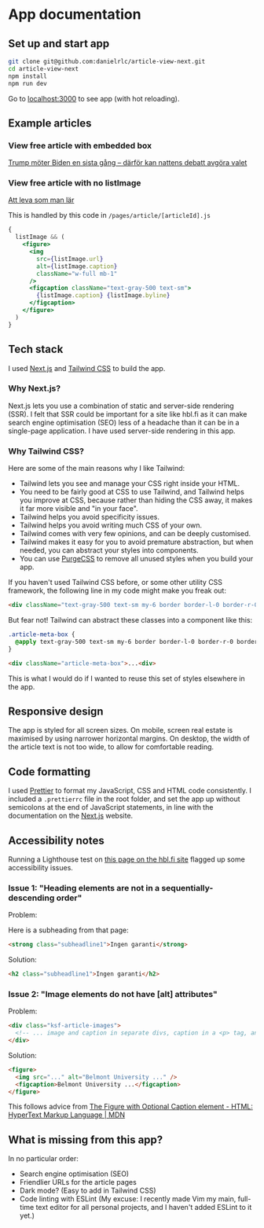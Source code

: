 # App documentation

## Set up and start app

```bash
git clone git@github.com:danielrlc/article-view-next.git
cd article-view-next
npm install
npm run dev
```

Go to [localhost:3000](http://localhost:3000/) to see app (with hot reloading).

## Example articles

### View free article with embedded box

[Trump möter Biden en sista gång – därför kan nattens debatt avgöra valet](http://localhost:3000/article/a6282b95-e620-4040-87d1-731fed85a7d6)

### View free article with no listImage

[Att leva som man lär](http://localhost:3000/article/f0626495-f2ac-4220-9892-44086b12acb5)

This is handled by this code in `/pages/article/[articleId].js`

```jsx
{
  listImage && (
    <figure>
      <img
        src={listImage.url}
        alt={listImage.caption}
        className="w-full mb-1"
      />
      <figcaption className="text-gray-500 text-sm">
        {listImage.caption} {listImage.byline}
      </figcaption>
    </figure>
  )
}
```

## Tech stack

I used [Next.js](https://nextjs.org/) and [Tailwind CSS](https://tailwindcss.com/) to build the app.

### Why Next.js?

Next.js lets you use a combination of static and server-side rendering (SSR). I felt that SSR could be important for a site like hbl.fi as it can make search engine optimisation (SEO) less of a headache than it can be in a single-page application. I have used server-side rendering in this app.

### Why Tailwind CSS?

Here are some of the main reasons why I like Tailwind:
- Tailwind lets you see and manage your CSS right inside your HTML.
- You need to be fairly good at CSS to use Tailwind, and Tailwind helps you improve at CSS, because rather than hiding the CSS away, it makes it far more visible and "in your face".
- Tailwind helps you avoid specificity issues.
- Tailwind helps you avoid writing much CSS of your own.
- Tailwind comes with very few opinions, and can be deeply customised.
- Tailwind makes it easy for you to avoid premature abstraction, but when needed, you can abstract your styles into components.
- You can use [PurgeCSS](https://purgecss.com/) to remove all unused styles when you build your app.

If you haven't used Tailwind CSS before, or some other utility CSS framework, the following line in my code might make you freak out:

```html
<div className="text-gray-500 text-sm my-6 border border-l-0 border-r-0 border-gray-300 py-2 flex justify-between">...</div>
```

But fear not! Tailwind can abstract these classes into a component like this:

```css
.article-meta-box {
  @apply text-gray-500 text-sm my-6 border border-l-0 border-r-0 border-gray-300 py-2 flex justify-between;
}
```

```html
<div className="article-meta-box">...<div>
```

This is what I would do if I wanted to reuse this set of styles elsewhere in the app.

## Responsive design

The app is styled for all screen sizes. On mobile, screen real estate is maximised by using narrower horizontal margins. On desktop, the width of the article text is not too wide, to allow for comfortable reading.

## Code formatting

I used [Prettier](https://prettier.io/) to format my JavaScript, CSS and HTML code consistently. I included a `.prettierrc` file in the root folder, and set the app up without semicolons at the end of JavaScript statements, in line with the documentation on the [Next.js](https://nextjs.org/) website.

## Accessibility notes

Running a Lighthouse test on [this page on the hbl.fi site](https://www.hbl.fi/artikel/sista-debatten-trump-biden-kan-avgora-valet-vagmastarstaterna-har-overraskat-forr/) flagged up some accessibility issues.

### Issue 1: "Heading elements are not in a sequentially-descending order"

Problem:

Here is a subheading from that page:

```html
<strong class="subheadline1">Ingen garanti</strong>
```

Solution:

```html
<h2 class="subheadline1">Ingen garanti</h2>
```

### Issue 2: "Image elements do not have [alt] attributes"

Problem:

```html
<div class="ksf-article-images">
  <!-- ... image and caption in separate divs, caption in a <p> tag, and missing alt attribute ... -->
</div>
```

Solution:

```html
<figure>
  <img src="..." alt="Belmont University ..." />
  <figcaption>Belmont University ...</figcaption>
</figure>
```

This follows advice from [The Figure with Optional Caption element - HTML: HyperText Markup Language | MDN](https://developer.mozilla.org/en-US/docs/Web/HTML/Element/figure)

## What is missing from this app?

In no particular order:
- Search engine optimisation (SEO)
- Friendlier URLs for the article pages
- Dark mode? (Easy to add in Tailwind CSS)
- Code linting with ESLint (My excuse: I recently made Vim my main, full-time text editor for all personal projects, and I haven't added ESLint to it yet.)
